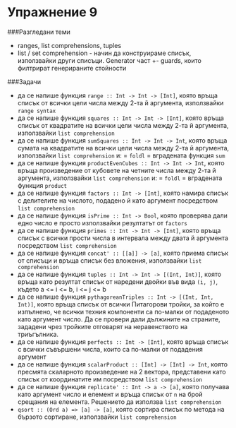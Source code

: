 Упражнение 9
=========

###Разгледани теми
- ranges, list comprehensions, tuples
- list / set comprehension - начин да конструираме списък, използвайки други списъци. Generator част +- guards, които филтрират генерираните стойности

###Задачи
- да се напише функция `range :: Int -> Int -> [Int]`, която връща списък от всички цели числа между 2-та й аргумента, използвайки `range syntax`
- да се напише функция `squares :: Int -> Int -> [Int]`, която връща списък от квадратите на всички цели числа между 2-та й аргумента, използвайки `list comprehension`
- да се напише функция `sumSquares :: Int -> Int -> Int`, която връща сумата на квадратите на всички цели числа между 2-та й аргумента, използвайки `list comprehension` и:
    = `foldl` 
    = вградената функция `sum`
- да се напише функция `productEvenCubes :: Int -> Int -> Int`, която връща произведение от кубовете на четните числа между 2-та й аргумента, използвайки `list comprehension` и:
    = `foldl`
    = вградената функция `product`
- да се напише функция `factors :: Int -> [Int]`, която намира списък с делителите на числото, подадено й като аргумент посредством `list comprehension`
- да се напише функция `isPrime :: Int -> Bool`, която проверява дали едно число е просто използвайки резултатът от `factors`
- да се напише функция `primes :: Int -> Int -> [Int]`, която връща списък с всички прости числа в интервала между двата й аргумента посредством `list comprehension`
- да се напише функция `concat' :: [[a]] -> [a]`, която приема списък от списъци и връща списък без вложения, използвайки `list comprehension`
- да се напише функция `tuples :: Int -> Int -> [(Int, Int)]`, която връща като резултат списък от наредени двойки във вида `(i, j)`, където a <= i <= b, i <= j <= b
- да се напише функция `pythagoreanTriples :: Int -> [(Int, Int, Int)]`, която връща списък от всички Питагорови тройки, за който е изпълнено, че всички техния компоненти са по-малки от подаденото като аргумент число. Да се провери дали дължините на страните, зададени чрез тройките отговарят на неравенството на триъгълника.
- да се напише функция `perfects :: Int -> [Int]`, която връща списък с всички съвършени числа, които са по-малки от подадения аргумент
- да се напише функция `scalarProduct :: [Int] -> [Int] -> Int`, която пресмята скаларното произведение на 2 вектора, представени като списък от координатите им посредством `list comprehension`
- да се напише функция `replicate' :: Int -> a -> [a]`, която получава като аргумент число и елемент и връща списък от `n` на брой срещания на елемента. Решението да използва `list comprehension`
- `qsort :: (Ord a) => [a] -> [a]`, която сортира списък по метода на бързото сортиране, използвайки `list comprehension`

